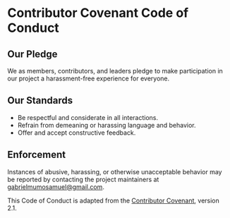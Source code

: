 # Contributor Covenant Code of Conduct

## Our Pledge
We as members, contributors, and leaders pledge to make participation in our project a harassment-free experience for everyone.

## Our Standards
- Be respectful and considerate in all interactions.
- Refrain from demeaning or harassing language and behavior.
- Offer and accept constructive feedback.

## Enforcement
Instances of abusive, harassing, or otherwise unacceptable behavior may be reported by contacting the project maintainers at gabrielmumosamuel@gmail.com.

This Code of Conduct is adapted from the [Contributor Covenant](https://www.contributor-covenant.org/), version 2.1.
